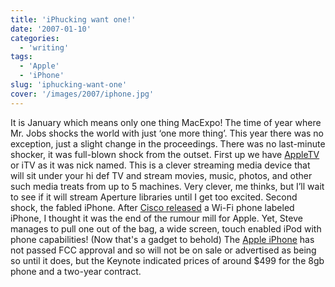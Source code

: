 ```yaml
---
title: 'iPhucking want one!'
date: '2007-01-10'
categories:
  - 'writing'
tags:
  - 'Apple'
  - 'iPhone'
slug: 'iphucking-want-one'
cover: '/images/2007/iphone.jpg'
---
```


It is January which means only one thing MacExpo! The time of year where Mr. Jobs shocks the world with just ‘one more thing’. This year there was no exception, just a slight change in the proceedings. There was no last-minute shocker, it was full-blown shock from the outset. First up we have [AppleTV](https://www.apple.com/appletv/) or iTV as it was nick named. This is a clever streaming media device that will sit under your hi def TV and stream movies, music, photos, and other such media treats from up to 5 machines. Very clever, me thinks, but I’ll wait to see if it will stream Aperture libraries until I get too excited. Second shock, the fabled iPhone. After [Cisco released](https://www.engadget.com/2006/12/18/cisco-not-apple-announces-iphone-branded-voip-phones/) a Wi-Fi phone labeled iPhone, I thought it was the end of the rumour mill for Apple. Yet, Steve manages to pull one out of the bag, a wide screen, touch enabled iPod with phone capabilities! (Now that's a gadget to behold) The [Apple iPhone](https://www.apple.com/iphone/) has not passed FCC approval and so will not be on sale or advertised as being so until it does, but the Keynote indicated prices of around $499 for the 8gb phone and a two-year contract.
